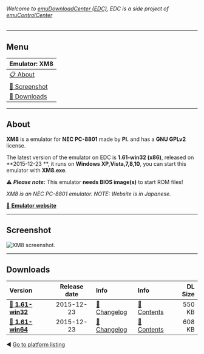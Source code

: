 ###### Welcome to [emuDownloadCenter (EDC)](https://github.com/PhoenixInteractiveNL/emuDownloadCenter/wiki/), EDC is a side project of [emuControlCenter](https://github.com/PhoenixInteractiveNL/emuControlCenter/wiki/)
***
## Menu
| **Emulator: XM8** |
|:---------|
| [:clipboard: About](#about) |
| [:sunrise: Screenshot](#screenshot) |
| [:floppy_disk: Downloads](#downloads) |
***
## About
**XM8** is a emulator for **NEC PC-8801** made by **PI.** and has a **GNU GPLv2** license.

The latest version of the emulator on EDC is **1.61-win32 (x86)**, released on **2015-12-23 **, it runs on **Windows XP,Vista,7,8,10**, you can start this emulator with **XM8.exe**.

:warning: _**Please note:**_ This emulator **needs BIOS image(s)** to start ROM files!

_XM8 is an NEC PC-8801 emulator. NOTE: Website is in Japanese._

[:link: **Emulator website**](http://retropc.net/pi/)
***
## Screenshot
![](https://raw.githubusercontent.com/PhoenixInteractiveNL/emuDownloadCenter/master/hooks/xm8/screen.jpg "XM8 screenshot.")
***
## Downloads
| Version  | Release date  | Info       | Info       | DL Size    |
|:---------|:-------------:|:-----------|:-----------|-----------:|
| [:floppy_disk: **1.61-win32**](https://github.com/PhoenixInteractiveNL/edc-repo0004/raw/master/xm8/1.61-win32.7z) | 2015-12-23 | [:page_facing_up: Changelog](https://github.com/PhoenixInteractiveNL/edc-repo0004/blob/master/xm8/1.61-win32_changelog.txt) | [:mag_right: Contents](https://github.com/PhoenixInteractiveNL/edc-repo0004/blob/master/xm8/1.61-win32_contents.txt) | 550 KB |
| [:floppy_disk: **1.61-win64**](https://github.com/PhoenixInteractiveNL/edc-repo0004/raw/master/xm8/1.61-win64.7z) | 2015-12-23 | [:page_facing_up: Changelog](https://github.com/PhoenixInteractiveNL/edc-repo0004/blob/master/xm8/1.61-win64_changelog.txt) | [:mag_right: Contents](https://github.com/PhoenixInteractiveNL/edc-repo0004/blob/master/xm8/1.61-win64_contents.txt) | 608 KB |

:arrow_backward: [Go to platform listing](https://github.com/PhoenixInteractiveNL/emuDownloadCenter/wiki/EDC-Platform-List)
